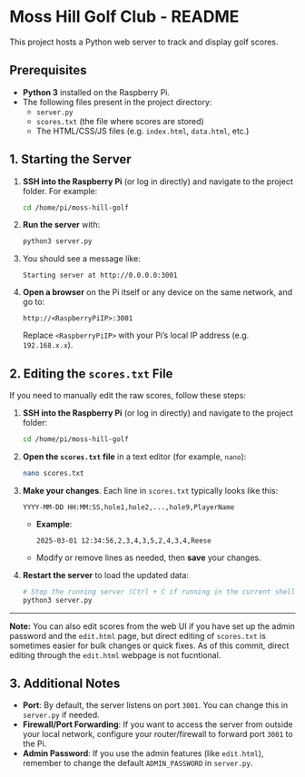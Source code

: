 # Moss Hill Golf Club - README

This project hosts a  Python web server to track and display golf scores.

## Prerequisites

- **Python 3** installed on the Raspberry Pi.
- The following files present in the project directory:
  - `server.py`
  - `scores.txt` (the file where scores are stored)
  - The HTML/CSS/JS files (e.g. `index.html`, `data.html`, etc.)

## 1. Starting the Server

1. **SSH into the Raspberry Pi** (or log in directly) and navigate to the project folder. For example:

   ```bash
   cd /home/pi/moss-hill-golf
   ```

2. **Run the server** with:

   ```bash
   python3 server.py
   ```

3. You should see a message like:

   ```
   Starting server at http://0.0.0.0:3001
   ```

4. **Open a browser** on the Pi itself or any device on the same network, and go to:

   ```
   http://<RaspberryPiIP>:3001
   ```

   Replace `<RaspberryPiIP>` with your Pi’s local IP address (e.g. `192.168.x.x`).

## 2. Editing the `scores.txt` File

If you need to manually edit the raw scores, follow these steps:

1. **SSH into the Raspberry Pi** (or log in directly) and navigate to the project folder:

   ```bash
   cd /home/pi/moss-hill-golf
   ```

2. **Open the `scores.txt` file** in a text editor (for example, `nano`):

   ```bash
   nano scores.txt
   ```

3. **Make your changes**. Each line in `scores.txt` typically looks like this:
   ```
   YYYY-MM-DD HH:MM:SS,hole1,hole2,...,hole9,PlayerName
   ```
   - **Example**:
     ```
     2025-03-01 12:34:56,2,3,4,3,5,2,4,3,4,Reese
     ```
   - Modify or remove lines as needed, then **save** your changes.

4. **Restart the server** to load the updated data:

   ```bash
   # Stop the running server (Ctrl + C if running in the current shell)
   python3 server.py
   ```

---

**Note:** You can also edit scores from the web UI if you have set up the admin password and the `edit.html` page, but direct editing of `scores.txt` is sometimes easier for bulk changes or quick fixes. As of this commit, direct editing through the `edit.html` webpage is not fucntional.

## 3. Additional Notes

- **Port**: By default, the server listens on port `3001`. You can change this in `server.py` if needed.  
- **Firewall/Port Forwarding**: If you want to access the server from outside your local network, configure your router/firewall to forward port `3001` to the Pi.  
- **Admin Password**: If you use the admin features (like `edit.html`), remember to change the default `ADMIN_PASSWORD` in `server.py`.